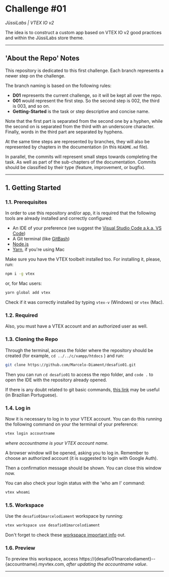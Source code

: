 # Challenge #01

_JüssiLabs | VTEX IO v2_

The idea is to construct a custom app based on VTEX IO v2 good practices and within the JüssiLabs store theme.
___
  

## 'About the Repo' Notes

This repository is dedicated to this first challenge. Each branch represents a newer step on the challenge.

The branch naming is based on the following rules:

* **D01** represents the current challenge, so it will be kept all over the repo.
* **001** would represent the first step. So the second step is 002, the third is 003, and so on.
* **Getting-Started** is the task or step descriptive and concise name.

Note that the first part is separated from the second one by a hyphen, while the second on is separated from the third with an underscore character. Finally, words in the third part are separated by hyphens.

At the same time steps are represented by branches, they will also be represented by chapters in the documentation (in this `README.md` file).

In parallel, the commits will represent small steps towards completing the task. As well as part of the sub-chapters of the documentation. Commits should be classified by their type (feature, improvement, or bugfix).
___
  

## 1. Getting Started

### 1.1. Prerequisites

In order to use this repository and/or app, it is required that the following tools are already installed and correctly configured:

* An IDE of your preference (we suggest the [Visual Studio Code a.k.a. VS Code](https://code.visualstudio.com/download))
* A Git terminal (like [GitBash](https://git-scm.com/downloads))
* [Node.js](https://nodejs.org/en/download/)
* [Yarn](https://classic.yarnpkg.com/en/docs/install/#mac-stable), if you're using Mac

Make sure you have the VTEX toolbelt installed too. For installing it, please, run:

``` sh
npm i -g vtex
```

or, for Mac users:

``` sh
yarn global add vtex
```

Check if it was correctly installed by typing `vtex-v` (Windows) or `vtex` (Mac).

### 1.2. Required

Also, you must have a VTEX account and an authorized user as well.

### 1.3. Cloning the Repo

Through the terminal, access the folder where the repository should be created (for example, `cd ../../c/xampp/htdocs` ) and run:

``` sh
git clone https://github.com/Marcelo-Diament/desafio01.git
```

Then you can run `cd desafio01` to access the repo folder, and `code .` to open the IDE with the repository already opened.

If there is any doubt related to git basic commands, [this link](https://www.thewebdev.com.br/git.php) may be useful (in Brazilian Portuguese).

### 1.4. Log in

Now it is necessary to log in to your VTEX account. You can do this running the following command on your the terminal of your preference:

``` sh
vtex login accountname
```

_where accountname is your VTEX account name._

A browser window will be opened, asking you to log in. Remember to choose an authorized account (it is suggested to login with Google Auth).

Then a confirmation message should be shown. You can close this window now.

You can also check your login status with the 'who am I' command:

``` sh
vtex whoami
```

### 1.5. Workspace

Use the `desafio01marcelodiament` workspace by running:

``` sh
vtex workspace use desafio01marcelodiament
```

Don't forget to check these [workspace important info](https://vtex.io/docs/concepts/workspace/) out.

### 1.6. Preview

To preview this workspace, access https://{desafio01marcelodiament}--{accountname}.myvtex.com, *after updating the accountname value*.

___
